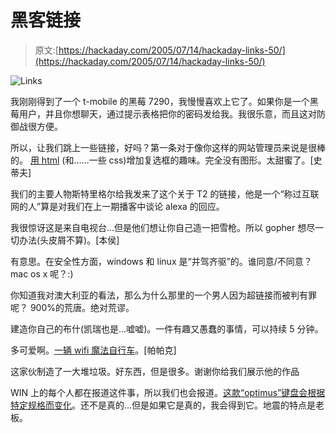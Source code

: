 # 黑客链接

> 原文:[https://hackaday.com/2005/07/14/hackaday-links-50/](https://hackaday.com/2005/07/14/hackaday-links-50/)

![Links](../Images/844ef3236a9bfed384719c8e93964639.png)

我刚刚得到了一个 t-mobile 的黑莓 7290，我慢慢喜欢上它了。如果你是一个黑莓用户，并且你想聊天，通过提示表格把你的密码发给我。我很乐意，而且这对防御战很方便。

所以，让我们跳上一些链接，好吗？第一条对于像你这样的网站管理员来说是很棒的。
[用 html](http://www.gamingheadlines.co.uk/wod/formstyle/index.html) (和……一些 css)增加复选框的趣味。完全没有图形。太甜蜜了。[史蒂夫]

我们的主要人物斯特里格尔给我发来了这个关于 T2 的链接，他是一个“称过互联网的人”算是对我们在上一期播客中谈论 alexa 的回应。

我很惊讶这是来自电视台…但是他们想让你自己造一把雪枪。所以 gopher 想尽一切办法(头皮屑不算)。[本侯]

有意思。在安全性方面，windows 和 linux 是“并驾齐驱”的。谁同意/不同意？mac os x 呢？:)

你知道我对澳大利亚的看法，那么为什么那里的一个男人因为超链接而被判有罪呢？
900%的荒唐。绝对荒谬。

建造你自己的布什(凯瑞也是…嘘嘘)。一件有趣又愚蠢的事情，可以持续 5 分钟。

多可爱啊。[一辆 wifi 魔法自行车](http://www.magicbike.net/)。[帕帕克]

这家伙制造了一大堆垃圾。好东西，但是很多。谢谢你给我们展示他的作品

WIN 上的每个人都在报道这件事，所以我们也会报道。[这款“optimus”键盘会根据特定规格而变化](http://www.artlebedev.com/portfolio/optimus/)。还不是真的…但是如果它是真的，我会得到它。地震的特点是老板。